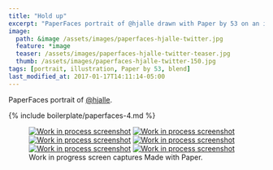 ```yaml
---
title: "Hold up"
excerpt: "PaperFaces portrait of @hjalle drawn with Paper by 53 on an iPad."
image: 
  path: &image /assets/images/paperfaces-hjalle-twitter.jpg 
  feature: *image
  teaser: /assets/images/paperfaces-hjalle-twitter-teaser.jpg
  thumb: /assets/images/paperfaces-hjalle-twitter-150.jpg
tags: [portrait, illustration, Paper by 53, blend]
last_modified_at: 2017-01-17T14:11:14-05:00
---
```


PaperFaces portrait of [@hjalle](http://twitter.com/hjalle).

{% include boilerplate/paperfaces-4.md %}

<figure class="third">
	<a href="{{ site.url }}/assets/images/paperfaces-hjalle-process-1-lg.jpg"><img src="{{ site.url }}/assets/images/paperfaces-hjalle-process-1-600.jpg" alt="Work in process screenshot"></a>
	<a href="{{ site.url }}/assets/images/paperfaces-hjalle-process-2-lg.jpg"><img src="{{ site.url }}/assets/images/paperfaces-hjalle-process-2-600.jpg" alt="Work in process screenshot"></a>
	<a href="{{ site.url }}/assets/images/paperfaces-hjalle-process-3-lg.jpg"><img src="{{ site.url }}/assets/images/paperfaces-hjalle-process-3-600.jpg" alt="Work in process screenshot"></a>
	<a href="{{ site.url }}/assets/images/paperfaces-hjalle-process-4-lg.jpg"><img src="{{ site.url }}/assets/images/paperfaces-hjalle-process-4-600.jpg" alt="Work in process screenshot"></a>
	<a href="{{ site.url }}/assets/images/paperfaces-hjalle-process-5-lg.jpg"><img src="{{ site.url }}/assets/images/paperfaces-hjalle-process-5-600.jpg" alt="Work in process screenshot"></a>
	<a href="{{ site.url }}/assets/images/paperfaces-hjalle-process-6-lg.jpg"><img src="{{ site.url }}/assets/images/paperfaces-hjalle-process-6-600.jpg" alt="Work in process screenshot"></a>
	<figcaption>Work in progress screen captures Made with Paper.</figcaption>
</figure>
